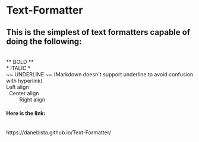 # Text-Formatter

## This is the simplest of text formatters capable of doing the following:
<br />
** BOLD **
<br />
* ITALIC *
<br />
~~ UNDERLINE ~~ (Markdown doesn't support underline to avoid confusion with hyperlink)
<br />
Left align
<br />
&nbsp;&nbsp;Center align
<br />
&nbsp;&nbsp;&nbsp;&nbsp;&nbsp;&nbsp;&nbsp;&nbsp;&nbsp;Right align
<br />

#### Here is the link:
<br/>
https://danebista.github.io/Text-Formatter/
